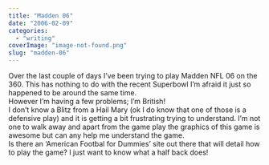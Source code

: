 ```yaml
---
title: "Madden 06"
date: "2006-02-09"
categories: 
  - "writing"
coverImage: "image-not-found.png"
slug: "madden-06"
---
```


Over the last couple of days I’ve been trying to play Madden NFL 06 on the 360. This has nothing to do with the recent Superbowl I’m afraid it just so happened to be around the same time.  
However I’m having a few problems; I’m British!  
I don’t know a Blitz from a Hail Mary (ok I do know that one of those is a defensive play) and it is getting a bit frustrating trying to understand. I’m not one to walk away and apart from the game play the graphics of this game is awesome but can any help me understand the game.  
Is there an ‘American Footbal for Dummies’ site out there that will detail how to play the game? I just want to know what a half back does!
